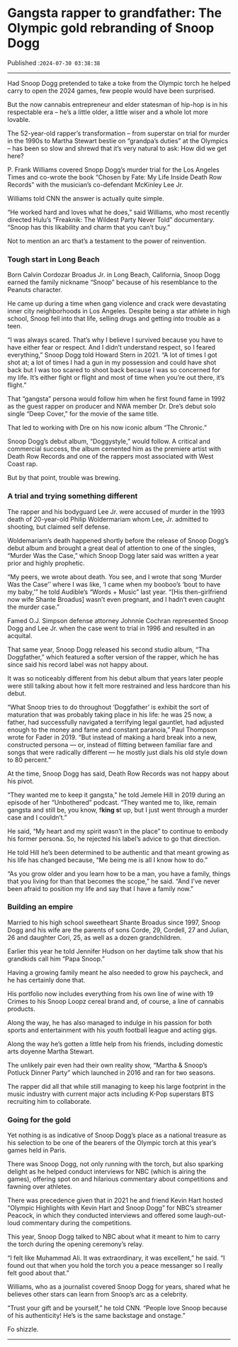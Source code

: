 # Gangsta rapper to grandfather: The Olympic gold rebranding of Snoop Dogg

Published :`2024-07-30 03:38:38`

---

Had Snoop Dogg pretended to take a toke from the Olympic torch he helped carry to open the 2024 games, few people would have been surprised.

But the now cannabis entrepreneur and elder statesman of hip-hop is in his respectable era – he’s a little older, a little wiser and a whole lot more lovable.

The 52-year-old rapper’s transformation – from superstar on trial for murder in the 1990s to Martha Stewart bestie on “grandpa’s duties” at the Olympics – has been so slow and shrewd that it’s very natural to ask: How did we get here?

P. Frank Williams covered Snopp Dogg’s murder trial for the Los Angeles Times and co-wrote the book “Chosen by Fate: My Life Inside Death Row Records” with the musician’s co-defendant McKinley Lee Jr.

Williams told CNN the answer is actually quite simple.

“He worked hard and loves what he does,” said Williams, who most recently directed Hulu’s “Freaknik: The Wildest Party Never Told” documentary. “Snoop has this likability and charm that you can’t buy.”

Not to mention an arc that’s a testament to the power of reinvention.

### Tough start in Long Beach

Born Calvin Cordozar Broadus Jr. in Long Beach, California, Snoop Dogg earned the family nickname “Snoop” because of his resemblance to the Peanuts character.

He came up during a time when gang violence and crack were devastating inner city neighborhoods in Los Angeles. Despite being a star athlete in high school, Snoop fell into that life, selling drugs and getting into trouble as a teen.

“I was always scared. That’s why I believe I survived because you have to have either fear or respect. And I didn’t understand respect, so I feared everything,” Snoop Dogg told Howard Stern in 2021. “A lot of times I got shot at; a lot of times I had a gun in my possession and could have shot back but I was too scared to shoot back because I was so concerned for my life. It’s either fight or flight and most of time when you’re out there, it’s flight.”

That “gangsta” persona would follow him when he first found fame in 1992 as the guest rapper on producer and NWA member Dr. Dre’s debut solo single “Deep Cover,” for the movie of the same title.

That led to working with Dre on his now iconic album “The Chronic.”

Snoop Dogg’s debut album, “Doggystyle,” would follow. A critical and commercial success, the album cemented him as the premiere artist with Death Row Records and one of the rappers most associated with West Coast rap.

But by that point, trouble was brewing.

### A trial and trying something different

The rapper and his bodyguard Lee Jr. were accused of murder in the 1993 death of 20-year-old Philip Woldermariam whom Lee, Jr. admitted to shooting, but claimed self defense.

Woldemariam’s death happened shortly before the release of Snoop Dogg’s debut album and brought a great deal of attention to one of the singles, “Murder Was the Case,” which Snoop Dogg later said was written a year prior and highly prophetic.

“My peers, we wrote about death. You see, and I wrote that song ‘Murder Was the Case’’ where I was like, ‘I came when my booboo’s ‘bout to have my baby,’” he told Audible’s “Words + Music” last year. “[His then-girlfriend now wife Shante Broadus] wasn’t even pregnant, and I hadn’t even caught the murder case.”

Famed O.J. Simpson defense attorney Johnnie Cochran represented Snoop Dogg and Lee Jr. when the case went to trial in 1996 and resulted in an acquital.

That same year, Snoop Dogg released his second studio album, “Tha Doggfather,” which featured a softer version of the rapper, which he has since said his record label was not happy about.

It was so noticeably different from his debut album that years later people were still talking about how it felt more restrained and less hardcore than his debut.

“What Snoop tries to do throughout ‘Doggfather’ is exhibit the sort of maturation that was probably taking place in his life: he was 25 now, a father, had successfully navigated a terrifying legal gauntlet, had adjusted enough to the money and fame and constant paranoia,” Paul Thompson wrote for Fader in 2019. “But instead of making a hard break into a new, constructed persona –– or, instead of flitting between familiar fare and songs that were radically different –– he mostly just dials his old style down to 80 percent.”

At the time, Snoop Dogg has said, Death Row Records was not happy about his pivot.

“They wanted me to keep it gangsta,” he told Jemele Hill in 2019 during an episode of her “Unbothered” podcast. “They wanted me to, like, remain gangsta and still be, you know, f**king s**t up, but I just went through a murder case and I couldn’t.”

He said, “My heart and my spirit wasn’t in the place” to continue to embody his former persona. So, he rejected his label’s advice to go that direction.

He told Hill he’s been determined to be authentic and that meant growing as his life has changed because, “Me being me is all I know how to do.”

“As you grow older and you learn how to be a man, you have a family, things that you living for than that becomes the scope,” he said. “And I’ve never been afraid to position my life and say that I have a family now.”

### Building an empire

Married to his high school sweetheart Shante Broadus since 1997, Snoop Dogg and his wife are the parents of sons Corde, 29, Cordell, 27 and Julian, 26 and daughter Cori, 25, as well as a dozen grandchildren.

Earlier this year he told Jennifer Hudson on her daytime talk show that his grandkids call him “Papa Snoop.”

Having a growing family meant he also needed to grow his paycheck, and he has certainly done that.

His portfolio now includes everything from his own line of wine with 19 Crimes to his Snoop Loopz cereal brand and, of course, a line of cannabis products.

Along the way, he has also managed to indulge in his passion for both sports and entertainment with his youth football league and acting gigs.

Along the way he’s gotten a little help from his friends, including domestic arts doyenne Martha Stewart.

The unlikely pair even had their own reality show, “Martha & Snoop’s Potluck Dinner Party” which launched in 2016 and ran for two seasons.

The rapper did all that while still managing to keep his large footprint in the music industry with current major acts including K-Pop superstars BTS recruiting him to collaborate.

### Going for the gold

Yet nothing is as indicative of Snoop Dogg’s place as a national treasure as his selection to be one of the bearers of the Olympic torch at this year’s games held in Paris.

There was Snoop Dogg, not only running with the torch, but also sparking delight as he helped conduct interviews for NBC (which is airing the games), offering spot on and hilarious commentary about competitions and fawning over athletes.

There was precedence given that in 2021 he and friend Kevin Hart hosted “Olympic Highlights with Kevin Hart and Snoop Dogg” for NBC’s streamer Peacock, in which they conducted interviews and offered some laugh-out-loud commentary during the competitions.

This year, Snoop Dogg talked to NBC about what it meant to him to carry the torch during the opening ceremony’s relay.

“I felt like Muhammad Ali. It was extraordinary, it was excellent,” he said. “I found out that when you hold the torch you a peace messanger so I really felt good about that.”

Williams, who as a journalist covered Snoop Dogg for years, shared what he believes other stars can learn from Snoop’s arc as a celebrity.

“Trust your gift and be yourself,” he told CNN. “People love Snoop because of his authenticity! He’s is the same backstage and onstage.”

Fo shizzle.

---

